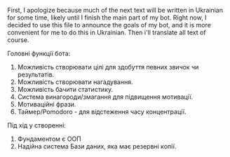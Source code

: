 First, I apologize because much of the next text will be written in Ukrainian for some time, likely until I finish the main part of my bot. Right now, I decided to use this file to announce the goals of my bot, and it is more convenient for me to do this in Ukrainian. 
Then i'll translate all text of course.

Головні функції бота:
1. Можливість створювати цілі для здобуття певних звичок чи результатів.
2. Можливість створювати нагадування.
3. Можливість бачити статистику.
4. Система винагороди/змагання для підвищення мотивації.
5. Мотиваційні фрази.
6. Таймер/Pomodoro - для відстеження часу концентрації.

Під хід у створенні:
1. Фундаментом є ООП
2. Надійна система Бази даних, яка має резервні копії.

